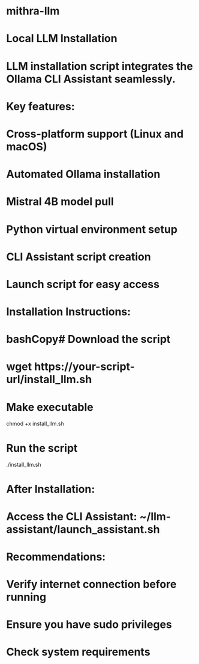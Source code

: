 # mithra-llm
# Local LLM Installation
# LLM installation script integrates the Ollama CLI Assistant seamlessly. 
# Key features:

# Cross-platform support (Linux and macOS)
# Automated Ollama installation
# Mistral 4B model pull
# Python virtual environment setup
# CLI Assistant script creation
# Launch script for easy access

# Installation Instructions:
# bashCopy# Download the script
# wget https://your-script-url/install_llm.sh

# Make executable
chmod +x install_llm.sh

# Run the script
./install_llm.sh
# After Installation:

# Access the CLI Assistant: ~/llm-assistant/launch_assistant.sh

# Recommendations:

# Verify internet connection before running
# Ensure you have sudo privileges
# Check system requirements

